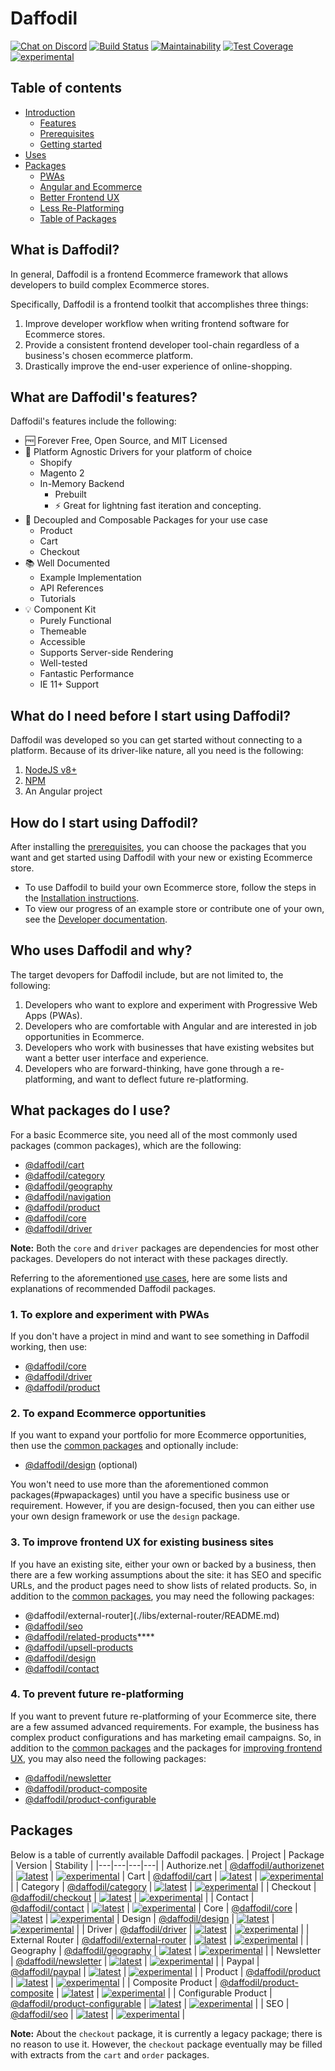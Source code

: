 # Daffodil
[![Chat on Discord](https://img.shields.io/discord/777920696583454740)](https://discord.gg/BdaJVZ53sR)
[![Build Status](https://graycore.visualstudio.com/Daffodil/_apis/build/status/graycoreio.daffodil?branchName=develop)](https://graycore.visualstudio.com/Daffodil/_build/latest?definitionId=6&branchName=develop)
[![Maintainability](https://api.codeclimate.com/v1/badges/1b331aa9dd107c168250/maintainability)](https://codeclimate.com/github/graycoreio/daffodil/maintainability)
[![Test Coverage](https://api.codeclimate.com/v1/badges/1b331aa9dd107c168250/test_coverage)](https://codeclimate.com/github/graycoreio/daffodil/test_coverage)
[![experimental](https://img.shields.io/static/v1.svg?label=stability&message=experimental&color=orange)](https://www.github.com/graycoreio/daffodil)

## Table of contents
- [Introduction](#whatisdaff)
  - [Features](#features)
  - [Prerequisites](#prereqs)
  - [Getting started](#getstarted)
- [Uses](#whowhydaff)
- [Packages](#whatpackages)
  - [PWAs](#pwapackages)
  - [Angular and Ecommerce](#angularecompackages)
  - [Better Frontend UX](#frontendpackages)
  - [Less Re-Platforming](#replatformpackages)
  - [Table of Packages](#packages) 

## What is Daffodil? <a id="whatisdaff"></a>
In general, Daffodil is a frontend Ecommerce framework that allows developers to build complex Ecommerce stores. 

Specifically, Daffodil is a frontend toolkit that accomplishes three things:

1. Improve developer workflow when writing frontend software for Ecommerce stores.
2. Provide a consistent frontend developer tool-chain regardless of a business's chosen ecommerce platform.
3. Drastically improve the end-user experience of online-shopping.

## What are Daffodil's features? <a id="features"></a>
Daffodil's features include the following:
* :free: Forever Free, Open Source, and MIT Licensed
* :hammer: Platform Agnostic Drivers for your platform of choice
    * Shopify
    * Magento 2
    * In-Memory Backend
        * Prebuilt
        * :zap: Great for lightning fast iteration and concepting.
* :cake: Decoupled and Composable Packages for your use case
    * Product
    * Cart
    * Checkout
* :books: Well Documented
    * Example Implementation
    * API References
    * Tutorials
* :bulb: Component Kit
    * Purely Functional
    * Themeable
    * Accessible
    * Supports Server-side Rendering
    * Well-tested
    * Fantastic Performance
    * IE 11+ Support

## What do I need before I start using Daffodil? <a id="prereqs"></a>
Daffodil was developed so you can get started without connecting to a platform. Because of its driver-like nature, all you need is the following:

1. [NodeJS v8+](https://nodejs.org/en/)
2. [NPM](https://www.npmjs.com/)
3. An Angular project

## How do I start using Daffodil? <a id="getstarted"></a>
After installing the [prerequisites](#prereqs), you can choose the packages that you want and get started using Daffodil with your new or existing Ecommerce store. 

- To use Daffodil to build your own Ecommerce store, follow the steps in the [Installation instructions](./docs/INSTALLATION.md).
- To view our progress of an example store or contribute one of your own, see the [Developer documentation](https://github.com/graycoreio/daffodil/blob/develop/docs/DEVELOPER.md#running-the-example-demo).

## Who uses Daffodil and why? <a id="whowhydaff"></a>
The target devopers for Daffodil include, but are not limited to, the following:

1. Developers who want to explore and experiment with Progressive Web Apps (PWAs).
2. Developers who are comfortable with Angular and are interested in job opportunities in Ecommerce.
3. Developers who work with businesses that have existing websites but want a better user interface and experience.
4. Developers who are forward-thinking, have gone through a re-platforming, and want to deflect future re-platforming. 

## What packages do I use? <a name="whatpackages"></a>
For a basic Ecommerce site, you need all of the most commonly used packages (common packages), which are the following:
- [@daffodil/cart](./libs/cart/README.md)
- [@daffodil/category](./libs/category/README.md)
- [@daffodil/geography](./libs/geography/README.md)
- [@daffodil/navigation](./libs/navigation/README.md)
- [@daffodil/product](./libs/product/README.md)
- [@daffodil/core](./libs/order/README.md)
- [@daffodil/driver](./libs/driver/README.md)

**Note:** Both the `core` and `driver` packages are dependencies for most other packages. Developers do not interact with these packages directly.

Referring to the aforementioned [use cases](#whowhydaff), here are some lists and explanations of recommended Daffodil packages.

### **1. To explore and experiment with PWAs**<a id="pwapackages"></a>

 If you don't have a project in mind and want to see something in Daffodil working, then use:
- [@daffodil/core](./libs/order/README.md)
- [@daffodil/driver](./libs/driver/README.md)
- [@daffodil/product](./libs/product/README.md)

### **2. To expand Ecommerce opportunities**<a id="angularecompackages"></a>

If you want to expand your portfolio for more Ecommerce opportunities, then use the [common packages](#whatpackages) and optionally include:
- [@daffodil/design](./libs/design/README.md) (optional)

You won't need to use more than the aforementioned common packages(#pwapackages) until you have a specific business use or requirement. However, if you are design-focused, then you can either use your own design framework or use the `design` package.

### **3. To improve frontend UX for existing business sites**<a id="frontendpackages"></a>
If you have an existing site, either your own or backed by a business, then there are a few working assumptions about the site: it has SEO and specific URLs, and the product pages need to show lists of related products.
 So, in addition to the [common packages](#whatpackages), you may need the following packages:
- @daffodil/external-router](./libs/external-router/README.md)
- [@daffodil/seo](./libs/seo/README.md)
- [@daffodil/related-products](./libs/related-products/README.md)****
- [@daffodil/upsell-products](./libs/upsell-products/README.md)
- [@daffodil/design](./libs/design/README.md)
- [@daffodil/contact](./libs/contact/README.md)

### **4. To prevent future re-platforming**<a id="replatformpackages"></a>
If you want to prevent future re-platforming of your Ecommerce site, there are a few assumed advanced requirements. For example, the business has complex product configurations and has marketing email campaigns. So, in addition to the [common packages](#whatpackages) and the packages for [improving frontend UX](#frontendpackages), you may also need the following packages:

- [@daffodil/newsletter](./libs/newsletter/README.md)
- [@daffodil/product-composite](./libs/product-composite/README.md)
- [@daffodil/product-configurable](./libs/product-configurable/README.md)

## Packages <a name="packages"></a>
Below is a table of currently available Daffodil packages.
| Project | Package | Version | Stability |
|---|---|---|---|
| Authorize.net | [@daffodil/authorizenet](./libs/authorizenet/README.md) | [![latest](https://img.shields.io/npm/v/%40daffodil%2Fauthorizenet/latest.svg)](https://npmjs.com/package/@daffodil/authorizenet) | [![experimental](https://img.shields.io/static/v1.svg?label=stability&message=experimental&color=orange)](https://www.github.com/graycoreio/daffodil)
| Cart | [@daffodil/cart](./libs/cart/README.md) | [![latest](https://img.shields.io/npm/v/%40daffodil%2Fcart/latest.svg)](https://npmjs.com/package/@daffodil/cart) | [![experimental](https://img.shields.io/static/v1.svg?label=stability&message=experimental&color=orange)](https://www.github.com/graycoreio/daffodil) |
| Category | [@daffodil/category](./libs/category/README.md) | [![latest](https://img.shields.io/npm/v/%40daffodil%2Fcategory/latest.svg)](https://npmjs.com/package/@daffodil/category) | [![experimental](https://img.shields.io/static/v1.svg?label=stability&message=experimental&color=orange)](https://www.github.com/graycoreio/daffodil) |
| Checkout | [@daffodil/checkout](./libs/checkout/README.md) | [![latest](https://img.shields.io/npm/v/%40daffodil%2Fcheckout/latest.svg)](https://npmjs.com/package/@daffodil/checkout) | [![experimental](https://img.shields.io/static/v1.svg?label=stability&message=experimental&color=orange)](https://www.github.com/graycoreio/daffodil) |
| Contact | [@daffodil/contact](./libs/contact/README.md) | [![latest](https://img.shields.io/npm/v/%40daffodil%2Fcontact/latest.svg)](https://npmjs.com/package/@daffodil/contact) | [![experimental](https://img.shields.io/static/v1.svg?label=stability&message=experimental&color=orange)](https://www.github.com/graycoreio/daffodil)
| Core | [@daffodil/core](./libs/core/README.md) | [![latest](https://img.shields.io/npm/v/%40daffodil%2Fcore/latest.svg)](https://npmjs.com/package/@daffodil/core) | [![experimental](https://img.shields.io/static/v1.svg?label=stability&message=experimental&color=orange)](https://www.github.com/graycoreio/daffodil)
| Design | [@daffodil/design](./libs/design/README.md) | [![latest](https://img.shields.io/npm/v/%40daffodil%2Fdesign/latest.svg)](https://npmjs.com/package/@daffodil/design) | [![experimental](https://img.shields.io/static/v1.svg?label=stability&message=experimental&color=orange)](https://www.github.com/graycoreio/daffodil) |
| Driver | [@daffodil/driver](./libs/driver/README.md) | [![latest](https://img.shields.io/npm/v/%40daffodil%2Fdriver/latest.svg)](https://npmjs.com/package/@daffodil/driver) | [![experimental](https://img.shields.io/static/v1.svg?label=stability&message=experimental&color=orange)](https://www.github.com/graycoreio/daffodil) |
| External Router | [@daffodil/external-router](./libs/external-router/README.md) | [![latest](https://img.shields.io/npm/v/%40daffodil%2Fexternal-router/latest.svg)](https://npmjs.com/package/@daffodil/external-router) | [![experimental](https://img.shields.io/static/v1.svg?label=stability&message=experimental&color=orange)](https://www.github.com/graycoreio/daffodil) |
| Geography | [@daffodil/geography](./libs/geography/README.md) | [![latest](https://img.shields.io/npm/v/%40daffodil%2Fgeography/latest.svg)](https://npmjs.com/package/@daffodil/geography) | [![experimental](https://img.shields.io/static/v1.svg?label=stability&message=experimental&color=orange)](https://www.github.com/graycoreio/daffodil) |
| Newsletter | [@daffodil/newsletter](./libs/newsletter/README.md) | [![latest](https://img.shields.io/npm/v/%40daffodil%2Fnewsletter/latest.svg)](https://npmjs.com/package/@daffodil/newsletter) | [![experimental](https://img.shields.io/static/v1.svg?label=stability&message=experimental&color=orange)](https://www.github.com/graycoreio/daffodil) |
| Paypal | [@daffodil/paypal](./libs/paypal/README.md) | [![latest](https://img.shields.io/npm/v/%40daffodil%2Fpaypal/latest.svg)](https://npmjs.com/package/@daffodil/paypal) | [![experimental](https://img.shields.io/static/v1.svg?label=stability&message=experimental&color=orange)](https://www.github.com/graycoreio/daffodil) |
| Product | [@daffodil/product](./libs/product/README.md) | [![latest](https://img.shields.io/npm/v/%40daffodil%2Fproduct/latest.svg)](https://npmjs.com/package/@daffodil/product) | [![experimental](https://img.shields.io/static/v1.svg?label=stability&message=experimental&color=orange)](https://www.github.com/graycoreio/daffodil) |
| Composite Product | [@daffodil/product-composite](./libs/product-composite/README.md) | [![latest](https://img.shields.io/npm/v/%40daffodil%2Fproduct-composite/latest.svg)](https://npmjs.com/package/@daffodil/product-composite) | [![experimental](https://img.shields.io/static/v1.svg?label=stability&message=experimental&color=orange)](https://www.github.com/graycoreio/daffodil) |
| Configurable Product | [@daffodil/product-configurable](./libs/product-configurable/README.md) | [![latest](https://img.shields.io/npm/v/%40daffodil%2Fproduct-configurable/latest.svg)](https://npmjs.com/package/@daffodil/product-configurable) | [![experimental](https://img.shields.io/static/v1.svg?label=stability&message=experimental&color=orange)](https://www.github.com/graycoreio/daffodil) |
| SEO | [@daffodil/seo](./libs/seo/README.md) | [![latest](https://img.shields.io/npm/v/%40daffodil%2Fseo/latest.svg)](https://npmjs.com/package/@daffodil/seo) | [![experimental](https://img.shields.io/static/v1.svg?label=stability&message=experimental&color=orange)](https://www.github.com/graycoreio/daffodil) |

**Note:** About the `checkout` package, it is currently a legacy package; there is no reason to use it. However, the `checkout` package eventually may be filled with extracts from the `cart` and `order` packages.
